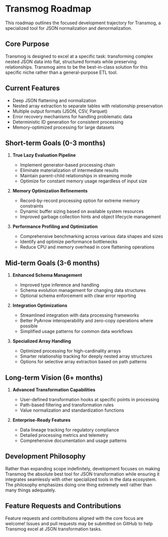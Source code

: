 # Transmog Roadmap

This roadmap outlines the focused development trajectory for Transmog, a specialized tool for JSON normalization
and denormalization.

## Core Purpose

Transmog is designed to excel at a specific task: transforming complex nested JSON data into flat, structured
formats while preserving relationships. Transmog aims to be the best-in-class solution for this specific niche
rather than a general-purpose ETL tool.

## Current Features

- Deep JSON flattening and normalization
- Nested array extraction to separate tables with relationship preservation
- Multiple output formats (JSON, CSV, Parquet)
- Error recovery mechanisms for handling problematic data
- Deterministic ID generation for consistent processing
- Memory-optimized processing for large datasets

## Short-term Goals (0-3 months)

1. **True Lazy Evaluation Pipeline**
   - Implement generator-based processing chain
   - Eliminate materialization of intermediate results
   - Maintain parent-child relationships in streaming mode
   - Optimize for constant memory usage regardless of input size

2. **Memory Optimization Refinements**
   - Record-by-record processing option for extreme memory constraints
   - Dynamic buffer sizing based on available system resources
   - Improved garbage collection hints and object lifecycle management

3. **Performance Profiling and Optimization**
   - Comprehensive benchmarking across various data shapes and sizes
   - Identify and optimize performance bottlenecks
   - Reduce CPU and memory overhead in core flattening operations

## Mid-term Goals (3-6 months)

1. **Enhanced Schema Management**
   - Improved type inference and handling
   - Schema evolution management for changing data structures
   - Optional schema enforcement with clear error reporting

2. **Integration Optimizations**
   - Streamlined integration with data processing frameworks
   - Better PyArrow interoperability and zero-copy operations where possible
   - Simplified usage patterns for common data workflows

3. **Specialized Array Handling**
   - Optimized processing for high-cardinality arrays
   - Smarter relationship tracking for deeply nested array structures
   - Options for selective array extraction based on path patterns

## Long-term Vision (6+ months)

1. **Advanced Transformation Capabilities**
   - User-defined transformation hooks at specific points in processing
   - Path-based filtering and transformation rules
   - Value normalization and standardization functions

2. **Enterprise-Ready Features**
   - Data lineage tracking for regulatory compliance
   - Detailed processing metrics and telemetry
   - Comprehensive documentation and usage patterns

## Development Philosophy

Rather than expanding scope indefinitely, development focuses on making Transmog the absolute best tool for
JSON transformation while ensuring it integrates seamlessly with other specialized tools in the data
ecosystem. The philosophy emphasizes doing one thing extremely well rather than many things adequately.

## Feature Requests and Contributions

Feature requests and contributions aligned with the core focus are welcome! Issues and pull requests may be submitted on GitHub to help Transmog excel at JSON transformation tasks.
